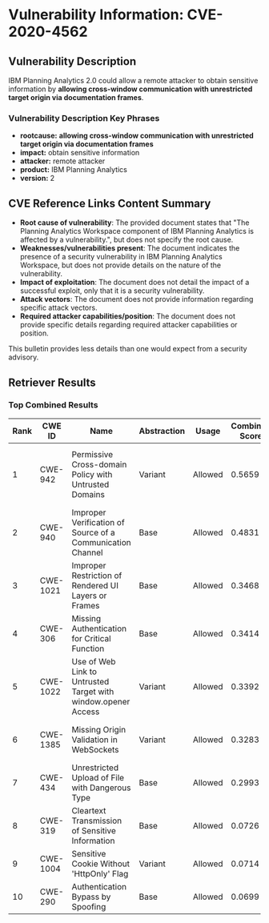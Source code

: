 # Vulnerability Information: CVE-2020-4562

## Vulnerability Description
IBM Planning Analytics 2.0 could allow a remote attacker to obtain sensitive information by **allowing cross-window communication with unrestricted target origin via documentation frames**.

### Vulnerability Description Key Phrases
- **rootcause:** **allowing cross-window communication with unrestricted target origin via documentation frames**
- **impact:** obtain sensitive information
- **attacker:** remote attacker
- **product:** IBM Planning Analytics
- **version:** 2

## CVE Reference Links Content Summary
- **Root cause of vulnerability**: The provided document states that "The Planning Analytics Workspace component of IBM Planning Analytics is affected by a vulnerability.", but does not specify the root cause.
- **Weaknesses/vulnerabilities present**: The document indicates the presence of a security vulnerability in IBM Planning Analytics Workspace, but does not provide details on the nature of the vulnerability.
- **Impact of exploitation**: The document does not detail the impact of a successful exploit, only that it is a security vulnerability.
- **Attack vectors**: The document does not provide information regarding specific attack vectors.
- **Required attacker capabilities/position**: The document does not provide specific details regarding required attacker capabilities or position.

This bulletin provides less details than one would expect from a security advisory.

## Retriever Results

### Top Combined Results

| Rank | CWE ID | Name | Abstraction | Usage | Combined Score | Retrievers | Individual Scores |
|------|--------|------|-------------|-------|---------------|------------|-------------------|
| 1 | CWE-942 | Permissive Cross-domain Policy with Untrusted Domains | Variant | Allowed | 0.5659 | dense, sparse, graph | dense: 0.580, sparse: 0.148, graph: 0.666 |
| 2 | CWE-940 | Improper Verification of Source of a Communication Channel | Base | Allowed | 0.4831 | sparse, graph | sparse: 0.293, graph: 0.882 |
| 3 | CWE-1021 | Improper Restriction of Rendered UI Layers or Frames | Base | Allowed | 0.3468 | dense, sparse | dense: 0.567, sparse: 0.110 |
| 4 | CWE-306 | Missing Authentication for Critical Function | Base | Allowed | 0.3414 | dense, sparse | dense: 0.562, sparse: 0.105 |
| 5 | CWE-1022 | Use of Web Link to Untrusted Target with window.opener Access | Variant | Allowed | 0.3392 | dense, sparse | dense: 0.575, sparse: 0.139 |
| 6 | CWE-1385 | Missing Origin Validation in WebSockets | Variant | Allowed | 0.3283 | sparse, graph | sparse: 0.139, graph: 0.772 |
| 7 | CWE-434 | Unrestricted Upload of File with Dangerous Type | Base | Allowed | 0.2993 | sparse, graph | sparse: 0.129, graph: 0.631 |
| 8 | CWE-319 | Cleartext Transmission of Sensitive Information | Base | Allowed | 0.0726 | sparse | sparse: 0.127 |
| 9 | CWE-1004 | Sensitive Cookie Without 'HttpOnly' Flag | Variant | Allowed | 0.0714 | sparse | sparse: 0.135 |
| 10 | CWE-290 | Authentication Bypass by Spoofing | Base | Allowed | 0.0699 | sparse | sparse: 0.122 |

